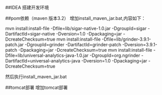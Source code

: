 ##IDEA 搭建开发环境

##pom依赖（maven 版本3.2）
增加install_maven_jar.bat,内容如下：

mvn install:install-file -Dfile=lib/sigar-native-1.0.jar -DgroupId=sigar -DartifactId=sigar-native -Dversion=1.0 -Dpackaging=jar -DcreateChecksum=true
mvn install:install-file -Dfile=lib/grinder-3.9.1-patch.jar -DgroupId=grinder -DartifactId=grinder-patch -Dversion=3.9.1-patch -Dpackaging=jar -DcreateChecksum=true
mvn install:install-file -Dfile=lib/universal-analytics-java-1.0.jar -DgroupId=org.ngrinder -DartifactId=universal-analytics-java -Dversion=1.0 -Dpackaging=jar -DcreateChecksum=true

然后执行install_maven_jar.bat

##tomcat部署
增加tomcat部署

